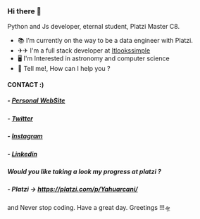 ### Hi there 👋

Python and Js developer, eternal student, Platzi Master C8.

- 📚 I’m currently on the way to be a data engineer with Platzi.
- ✈✈ I'm a full stack developer at [Itlookssimple](https://www.itlookssimple.com/ "Itlookssimple") 
- 🖥️ I'm  Interested in astronomy and computer science
- 💬 Tell me!, How can I help you ? 

#### CONTACT :)
##### - [Personal WebSite](https://hjsy.herokuapp.com/ "Personal WebSite")
##### - [Twitter](https://twitter.com/SarmiJavier "Twitter")
##### - [Instagram](https://www.instagram.com/y4huarcani/ "Instagram")
##### - [Linkedin](https://www.linkedin.com/in/h-javier-sarmiento-y-28085a19a/ "Linkedin")
##### Would  you like taking a look my progress at platzi ?
##### - Platzi -> https://platzi.com/p/Yahuarcani/

and Never stop coding.
Have a great day. Greetings !!!🛸
